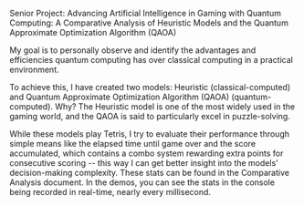 Senior Project: 
Advancing Artificial Intelligence in Gaming with Quantum Computing: A Comparative Analysis of Heuristic Models and the Quantum Approximate Optimization Algorithm (QAOA)


My goal is to personally observe and identify the advantages and efficiencies quantum computing has over classical computing in a practical environment.

To achieve this, I have created two models: Heuristic (classical-computed) and Quantum Approximate Optimization Algorithm (QAOA) (quantum-computed).
Why? The Heuristic model is one of the most widely used in the gaming world, and the QAOA is said to particularly excel in puzzle-solving.

While these models play Tetris, I try to evaluate their performance through simple means like the elapsed time until game over and the score accumulated,
  which contains a combo system rewarding extra points for consecutive scoring -- this way I can get better insight into the models' decision-making complexity.
  These stats can be found in the Comparative Analysis document. In the demos, you can see the stats in the console being recorded in real-time, nearly every millisecond.

